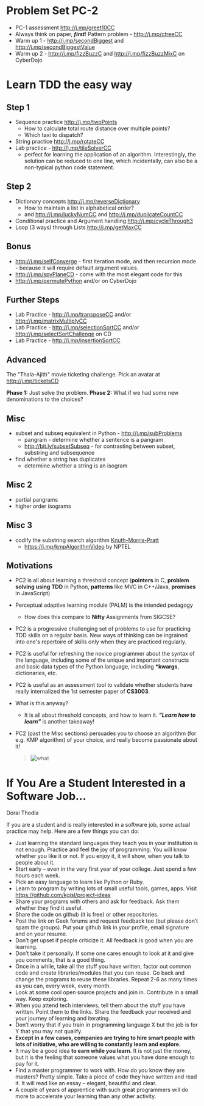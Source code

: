 # Problem Set PC-2 

- PC-1 assessment http://j.mp/greet10CC 
- Always think on paper, ***first***! Pattern problem - http://j.mp/ctreeCC 
- Warm up 1 - http://j.mp/secondBiggest and http://j.mp/secondBiggestValue
- Warm up 2 - http://j.mp/fizzBuzzC and http://j.mp/fizzBuzzMixC on CyberDojo 

# Learn TDD the easy way

## Step 1 
- Sequence practice http://j.mp/twoPoints  
	- How to calculate total route distance over multiple points?
	- Which taxi to dispatch? 
- String practice http://j.mp/rotateCC 
- Lab practice - http://j.mp/tileSolverCC 
	- perfect for learning the application of an algorithm. Interestingly, the solution can be reduced to one line, which incidentally, can also be a non-typical python code statement. 

## Step 2 
- Dictionary concepts http://j.mp/reverseDictionary 
	- How to maintain a list in alphabetical order? 
	- and http://j.mp/luckyNumCC and http://j.mp/duplicateCountCC 
- Conditional practice and Argument handling http://j.mp/cycleThrough3 
- Loop (3 ways) through Lists http://j.mp/getMaxCC 

## Bonus
- http://j.mp/selfConverge - first iteration mode, and then recursion mode - because it will require default argument values. 
- http://j.mp/spyPlaneCD - come with the most elegant code for this 
- http://j.mp/permutePython and/or on CyberDojo


## Further Steps 
- Lab Practice - http://j.mp/transposeCC and/or http://j.mp/matrixMultiplyCC 
- Lab Practice - http://j.mp/selectionSortCC and/or http://j.mp/selectSortChallenge on CD  
- Lab Practice - http://j.mp/insertionSortCC

## Advanced

The "Thala-Ajith" movie ticketing challenge. Pick an avatar at http://j.mp/ticketsCD 

**Phase 1:**  Just solve the problem.
**Phase 2:** What if we had some new denominations to the choices? 

## Misc 

- subset and subseq equivalent in Python - http://j.mp/subProblems 
   - pangram - determine whether a sentence is a pangram
   - http://bit.ly/subsetSubseq - for contrasting between subset, substring and subsequence
- find whether a string has duplicates 
	- determine whether a string is an isogram 

## Misc 2  
  - partial pangrams 
  - higher order isograms 

## Misc 3   
   - codify  the substring search algorithm [Knuth-Morris-Pratt](https://en.wikipedia.org/wiki/Knuth%E2%80%93Morris%E2%80%93Pratt_algorithm)
		- https://j.mp/kmpAlgorithmVideo by NPTEL 

## Motivations 
 - PC2 is all about learning a threshold concept (**pointers** in C, **problem solving using TDD** in Python, **patterns** like MVC in C++/Java, **promises** in JavaScript) 
 - Perceptual adaptive learning module  (PALM) is the intended pedagogy
	 -  How does this compare to **Nifty** Assignments from SIGCSE? 
 - PC2 is a progressive challenging set of problems to use for practicing TDD skills on a regular basis. New ways of thinking can be ingrained into one's repertoire of skills only when they are practiced regularly. 
 - PC2 is useful for refreshing the novice programmer about the syntax of the language, including some of the unique and important constructs and basic data types of the Python language, including **\*kwargs**, dictionaries, etc. 
 - PC2 is useful as an assessment tool to validate whether students have really internalized the 1st semester paper of **CS3003**. 
 -  What is this anyway? 
	- It is all about threshold concepts, and how to learn it. ***"Learn how to learn"*** is another takeaway! 
- PC2 (past the Misc sections) persuades you to choose an algorithm (for e.g. KMP algorithm) of your choice, and really become passionate about it! 


	
	>  ![what](https://j.mp/whatisPC2)

# If You Are a Student Interested in a Software Job…  
Dorai Thodla  

If you are a student and is really interested in a software job, some actual practice may help. Here are a few things you can do:  

- Just learning the standard languages they teach you in your institution is not enough. Practice and feel the joy of programming. You will know whether you like it or not. If you enjoy it, it will show, when you talk to people about it.  
- Start early – even in the very first year of your college. Just spend a few hours each week. 
- Pick an easy language to learn like Python or Ruby.  
- Learn to program by writing lots of small useful tools, games, apps. Visit https://github.com/kgisl/project-ideas
- Share your programs with others and ask for feedback. Ask them whether they find it useful.  
- Share the code on github (it is free) or other repositories. 
- Post the link on Geek forums and request feedback too (but please don’t spam the groups). Put your github link in your profile, email signature and on your resume.  
- Don’t get upset if people criticize it. All feedback is good when you are learning. 
- Don’t take it personally. If some one cares enough to look at it and give you comments, that is a good thing.  
- Once in a while, take all the stuff you have written, factor out common code and create libraries/modules that you can reuse. Go back and change the programs to reuse these libraries.  Repeat 2-6 as many times as you can, every week, every month.  
- Look at some cool open source projects and join in. Contribute in a small way. Keep exploring.  
- When you attend tech interviews, tell them about the stuff you have written. Point them to the links. Share the feedback your received and your journey of learning and iterating.  
- Don’t worry that if you train in programming language X but the job is for Y that you may not qualify. 
- **Except in a few cases, companies are trying to hire smart people with lots of initiative, who are willing to constantly learn and explore.**  
- It may be a good idea **to earn while you learn**. It is not just the money, but it is the feeling that someone values what you have done enough to pay for it.  
- Find a master programmer to work with. How do you know they are masters? Pretty simple. Take a piece of code they have written and read it. It will read like an essay – elegant, beautiful and clear. 
- A couple of years of apprentice with such great programmers will do more to accelerate your learning than any other activity.
